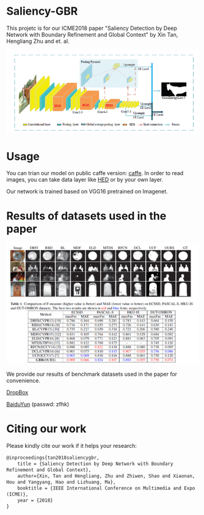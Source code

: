 # Saliency-GBR

This projetc is for our ICME2018 paper "Saliency Detection by Deep Network with Boundary Refinement and Global Context" by Xin Tan, Hengliang Zhu and et. al. 


![](https://github.com/tanxin2017/Saliency-GBR/blob/master/network.png)

# Usage

You can trian our model on public caffe version: [caffe](https://github.com/BVLC/caffe). In order to read images, you can take data layer like [HED](https://github.com/s9xie/hed) or by your own layer.

Our network is trained based on VGG16 pretrained on Imagenet.

# Results of datasets used in the paper
![](https://github.com/tanxin2017/Saliency-GBR/blob/master/results.png)
![](https://github.com/tanxin2017/Saliency-GBR/blob/master/performance.png)

We provide our results of benchmark datasets used in the paper for convenience. 

[DropBox](https://www.dropbox.com/sh/sggqofpgpm5nf95/AAA4sxEqjFdyeXgX2hlFI6EAa?dl=0)

[BaiduYun](https://pan.baidu.com/s/1inqzkkFd4c0i1131G4p70w) (passwd: zfhk)


# Citing our work

Please kindly cite our work if it helps your research:

```
@inproceedings{tan2018saliencygbr,
    title = {Saliency Detection by Deep Network with Boundary Refinement and Global Context},
    author={Xin, Tan and Hengliang, Zhu and Zhiwen, Shao and Xiaonan, Hou and Yangyang, Hao and Lizhuang, Ma},
    booktitle = {IEEE International Conference on Multimedia and Expo (ICME)},
    year = {2018}
}
```
